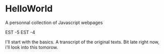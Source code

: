 # HelloWorld
A personnal collection of Javascript webpages

EST -5
EST -4

I'll start with the basics. A transcript of the original texts.
Bit late right now, i'll look into this tomorow.
